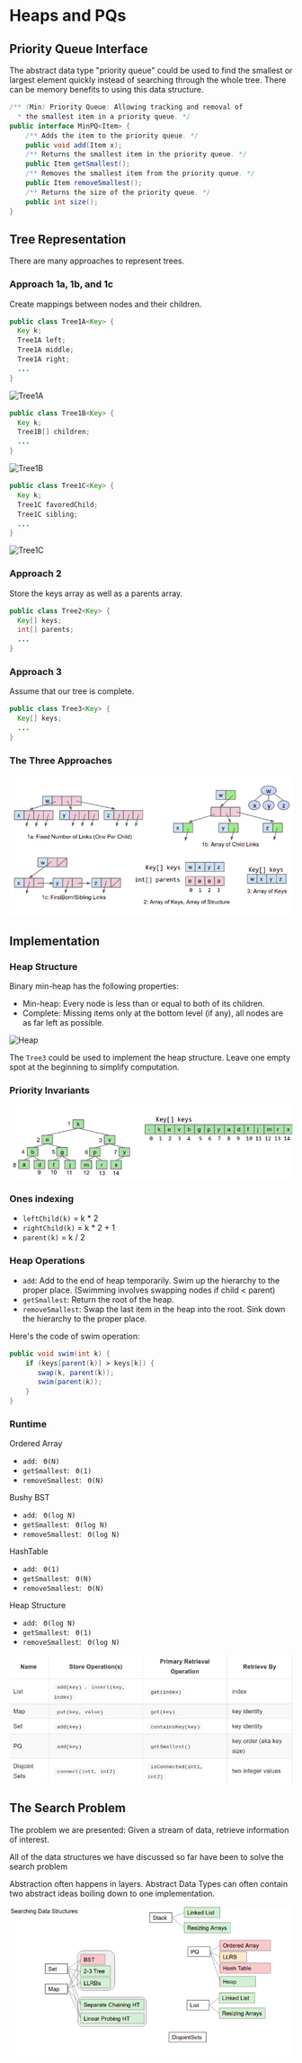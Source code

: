 # Heaps and PQs

## Priority Queue Interface

The abstract data type "priority queue" could be used to find the smallest or largest element quickly instead of searching through the whole tree. There can be memory benefits to using this data structure.

```java
/** (Min) Priority Queue: Allowing tracking and removal of 
  * the smallest item in a priority queue. */
public interface MinPQ<Item> {
    /** Adds the item to the priority queue. */
    public void add(Item x);
    /** Returns the smallest item in the priority queue. */
    public Item getSmallest();
    /** Removes the smallest item from the priority queue. */
    public Item removeSmallest();
    /** Returns the size of the priority queue. */
    public int size();
}
```

## Tree Representation

There are many approaches to represent trees.

### Approach 1a, 1b, and 1c

Create mappings between nodes and their children.

```java
public class Tree1A<Key> {
  Key k;
  Tree1A left;
  Tree1A middle;
  Tree1A right;
  ...
}
```

![Tree1A](https://joshhug.gitbooks.io/hug61b/content/assets/Screen%20Shot%202019-03-09%20at%209.54.04%20PM.png "Tree1A")

```java
public class Tree1B<Key> {
  Key k;
  Tree1B[] children;
  ...
}
```

![Tree1B](https://joshhug.gitbooks.io/hug61b/content/assets/Screen%20Shot%202019-03-09%20at%2010.03.15%20PM.png "Tree1B")

```java
public class Tree1C<Key> {
  Key k;
  Tree1C favoredChild;
  Tree1C sibling;
  ...
}
```

![Tree1C](https://joshhug.gitbooks.io/hug61b/content/assets/Screen%20Shot%202019-03-09%20at%2010.08.44%20PM.png "Tree1C")

### Approach 2

Store the keys array as well as a parents array.

```java
public class Tree2<Key> {
  Key[] keys;
  int[] parents;
  ...
}
```


### Approach 3

Assume that our tree is complete.

```java
public class Tree3<Key> {
  Key[] keys;
  ...
}
```

### The Three Approaches

![ADTs implementations](../image/PQtry.png)

## Implementation

### Heap Structure

Binary min-heap has the following properties:

* Min-heap: Every node is less than or equal to both of its children.
* Complete: Missing items only at the bottom level (if any), all nodes are as far left as possible.

![Heap](https://joshhug.gitbooks.io/hug61b/content/assets/heap-13.2.1.png "Heap")

The `Tree3` could be used to implement the heap structure. Leave one empty spot at the beginning to simplify computation. 


### Priority Invariants 

![PQ specs](../image/PQin.png)

### Ones indexing 
* `leftChild(k)` = k * 2
* `rightChild(k)` = k * 2 + 1
* `parent(k)` = k / 2

### Heap Operations

* `add`: Add to the end of heap temporarily. Swim up the hierarchy to the proper place. (Swimming involves swapping nodes if child < parent)
* `getSmallest`: Return the root of the heap.
* `removeSmallest`: Swap the last item in the heap into the root. Sink down the hierarchy to the proper place.

Here's the code of swim operation:

```java
public void swim(int k) {
    if (keys[parent(k)] ≻ keys[k]) {
       swap(k, parent(k));
       swim(parent(k));              
    }
}
```

### Runtime

Ordered Array

* `add`: ` Θ(N)`
* `getSmallest`: ` Θ(1)`
* `removeSmallest`: ` Θ(N)`

Bushy BST

* `add`: ` Θ(log N)`
* `getSmallest`: ` Θ(log N)`
* `removeSmallest`: ` Θ(log N)`

HashTable

* `add`: ` Θ(1)`
* `getSmallest`: ` Θ(N)`
* `removeSmallest`: ` Θ(N)`

Heap Structure

* `add`: ` Θ(log N)`
* `getSmallest`: ` Θ(1)`
* `removeSmallest`: ` Θ(log N)`

![ADTs implementations](../image/ADT.png)

## The Search Problem 
The problem we are presented: Given a stream of data, retrieve information of interest. 

All of the data structures we have discussed so far have been to solve the search problem 

Abstraction often happens in layers. Abstract Data Types can often contain two abstract ideas boiling down to one implementation. 

![ADTs implementations](../image/ADTs.png)